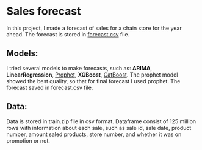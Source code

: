 # Sales forecast
In this project, I made a forecast of sales for a chain store for the year ahead. The forecast is stored in [forecast.csv](forecast.csv) file.
## Models:
I tried several models to make forecasts, such as: **ARIMA**, **LinearRegression**, [Prophet](https://facebook.github.io/prophet/), **XGBoost**, [CatBoost](https://catboost.ai/en/docs/). The prophet model showed the best quality, so that for final forecast I used prophet. The forecast saved in forecast.csv file.
## Data:
Data is stored in train.zip file in csv format. Dataframe consist of 125 million rows with information about each sale, such as sale id, sale date, product number, amount saled products, store number, and whether it was on promotion or not.
